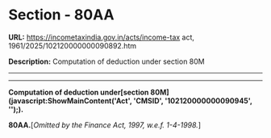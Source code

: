 # Section - 80AA

**URL:** https://incometaxindia.gov.in/acts/income-tax act, 1961/2025/102120000000090892.htm

**Description:** Computation of deduction under section 80M

---

****

**Computation of deduction under[section 80M](javascript:ShowMainContent\('Act', 'CMSID', '102120000000090945', ''\);).**

**80AA.**[_Omitted by the Finance Act, 1997, w.e.f. 1-4-1998._]